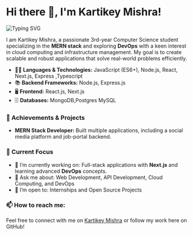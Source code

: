 # Hi there 👋, I'm Kartikey Mishra!

![Typing SVG](https://readme-typing-svg.demolab.com?font=Fira+Code&weight=600&size=24&pause=1000&color=0AEFF7&width=435&lines=I'm+a+MERN+Stack+Developer+and+DevOps+Enthusiast.;Currently+learning+Next.js+and+Cloud+Technologies.)

I am Kartikey Mishra, a passionate 3rd-year Computer Science student specializing in the **MERN stack** and exploring **DevOps** with a keen interest in cloud computing and infrastructure management. My goal is to create scalable and robust applications that solve real-world problems efficiently.

- 🧑‍💻 **Languages & Technologies:** JavaScript (ES6+), Node.js, React, Next.js, Express ,Typescript 
- 📚 **Backend Frameworks:** Node.js, Express.js  
- 🖥 **Frontend:** React.js, Next.js    
- 🗄 **Databases:** MongoDB,Postgres MySQL  

### 🚀 Achievements & Projects
- **MERN Stack Developer:** Built multiple  applications, including a social media platform and job-portal backend.
  
### 🌟 Current Focus
- 🔭 I’m currently working on: Full-stack applications with **Next.js** and learning advanced **DevOps** concepts. 
- 💬 Ask me about: Web Development, API Development, Cloud Computing, and DevOps  
- 🤔 I’m open to: Internships and Open Source Projects

### 📫 How to reach me:
Feel free to connect with me on [Kartikey Mishra](https://www.linkedin.com/in/kartikey-mishra-252877256/) or follow my work here on GitHub!
